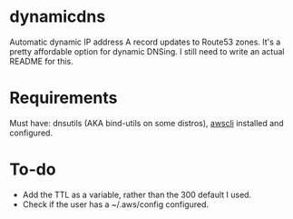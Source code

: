 # dynamicdns

Automatic dynamic IP address A record updates to Route53 zones.
It's a pretty affordable option for dynamic DNSing.
I still need to write an actual README for this.

# Requirements

Must have: dnsutils (AKA bind-utils on some distros), [awscli](http://docs.aws.amazon.com/cli/latest/userguide/installing.html) installed and configured.

# To-do

* Add the TTL as a variable, rather than the 300 default I used.
* Check if the user has a ~/.aws/config configured. 
